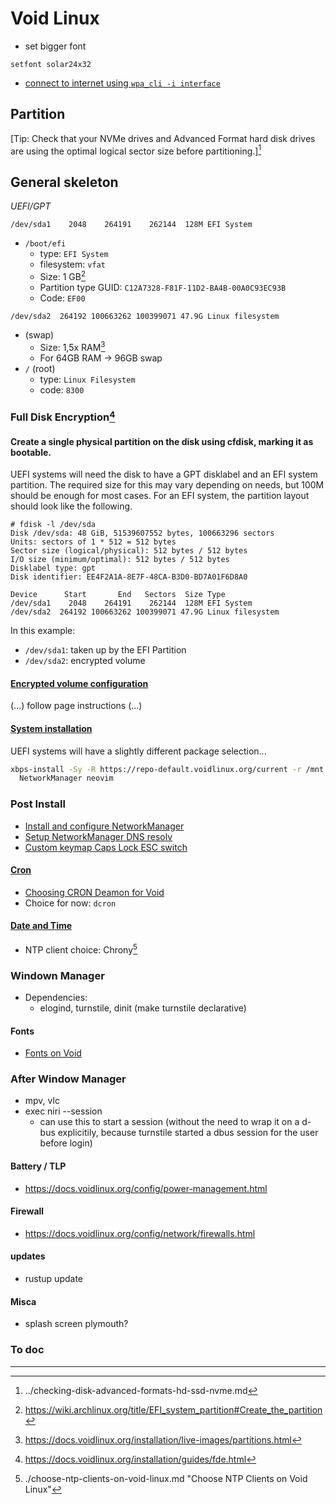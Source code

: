# Void Linux

- set bigger font

```
setfont solar24x32
```

- [connect to internet using `wpa_cli -i interface`](../connect-to-internet-using-wpa-cli-i-interface.md)


## Partition

[Tip: Check that your NVMe drives and Advanced Format hard disk drives are using the optimal logical sector size before partitioning.][^2]

## General skeleton

*UEFI/GPT*

`/dev/sda1    2048    264191    262144  128M EFI System`

- `/boot/efi`
  - type: `EFI System`
  - filesystem: `vfat`
  - Size: 1 GB[^3]
  - Partition type GUID: `C12A7328-F81F-11D2-BA4B-00A0C93EC93B`
  - Code: `EF00`

`/dev/sda2  264192 100663262 100399071 47.9G Linux filesystem`

- (swap)
  - Size: 1,5x RAM[^1]
  - For 64GB RAM -> 96GB swap
- `/` (root)
  - type: `Linux Filesystem`
  - code: `8300`


### Full Disk Encryption[^4]

#### Create a single physical partition on the disk using cfdisk, marking it as bootable.

UEFI systems will need the disk to have a GPT disklabel and an EFI system partition. The required size for this may vary depending on needs, but 100M should be enough for most cases. For an EFI system, the partition layout should look like the following.

```
# fdisk -l /dev/sda
Disk /dev/sda: 48 GiB, 51539607552 bytes, 100663296 sectors
Units: sectors of 1 * 512 = 512 bytes
Sector size (logical/physical): 512 bytes / 512 bytes
I/O size (minimum/optimal): 512 bytes / 512 bytes
Disklabel type: gpt
Disk identifier: EE4F2A1A-8E7F-48CA-B3D0-BD7A01F6D8A0

Device      Start       End   Sectors  Size Type
/dev/sda1    2048    264191    262144  128M EFI System
/dev/sda2  264192 100663262 100399071 47.9G Linux filesystem
```

In this example:

- `/dev/sda1`: taken up by the EFI Partition
- `/dev/sda2`: encrypted volume

#### [Encrypted volume configuration](https://docs.voidlinux.org/installation/guides/fde.html#encrypted-volume-configuration)

(...) follow page instructions (...)

#### [System installation](https://docs.voidlinux.org/installation/guides/fde.html#system-installation)

UEFI systems will have a slightly different package selection...

```sh
xbps-install -Sy -R https://repo-default.voidlinux.org/current -r /mnt base-system cryptsetup grub-x86_64-efi lvm2 \
  NetworkManager neovim
```
### Post Install

- [Install and configure NetworkManager](./networkmanager-install-and-configure-on-void.md)
- [Setup NetworkManager DNS resolv](./networkmanager-choosing-the-right-dns-strategy-for-void-linux-symlink-openresolv-or-systemd-resolved.md)
- [Custom keymap Caps Lock ESC switch](./custom-keymap-caps-lock-esc-switch.md)

#### [Cron](https://docs.voidlinux.org/config/cron.html)

- [Choosing CRON Deamon for Void](./choosing-cron-deamon-for-void.md)
- Choice for now: `dcron`

#### [Date and Time](https://docs.voidlinux.org/config/date-time.html)

- NTP client choice: Chrony[^5]

### Windown Manager

- Dependencies:
  - elogind, turnstile, dinit (make turnstile declarative)

#### Fonts

- [Fonts on Void](./fonts.md)

### After Window Manager

- mpv, vlc
- exec niri --session
  - can use this to start a session (without the need to wrap it on a d-bus explicitily, because turnstile started a dbus session for the user before login)

#### Battery / TLP

- https://docs.voidlinux.org/config/power-management.html

#### Firewall

- https://docs.voidlinux.org/config/network/firewalls.html

#### updates

- rustup update

#### Misca

- splash screen plymouth?


### To doc


---

[^1]: https://docs.voidlinux.org/installation/live-images/partitions.html
[^2]: ../checking-disk-advanced-formats-hd-ssd-nvme.md
[^3]: https://wiki.archlinux.org/title/EFI_system_partition#Create_the_partition
[^4]: https://docs.voidlinux.org/installation/guides/fde.html
[^5]: ./choose-ntp-clients-on-void-linux.md "Choose NTP Clients on Void Linux"
